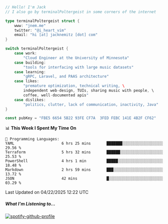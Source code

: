 ```go
// Hello! I'm Jack
// I also go by terminalPoltergeist in some corners of the internet

type terminalPoltergeist struct {
    www: "jnem.me"
    twitter: "@i_heart_vim"
    email: "hi [at] jacknemitz [dot] com"
}

switch terminalPoltergeist {
    case work:
        "Cloud Engineer at the University of Minnesota"
    case building:
        "tools for interfacing with large music datasets"
    case learning:
        "gRPC, Laravel, and PAAS architecture"
    case likes:
        "premature optimization, technical writing, \
        independent web-design, TUIs, sharing music with people, \
        coffee, well-documented apis"
    case dislikes:
        "politics, clutter, lack of communication, inactivity, Java"
}

const pubKey = "FBE5 6654 5B22 93FE CF7A  3FED FEBC 141E 4B2F CF62"
```

<!--START_SECTION:waka-->
📊 **This Week I Spent My Time On** 

```text
💬 Programming Languages: 
YAML                     6 hrs 25 mins       ███████░░░░░░░░░░░░░░░░░░   29.56 % 
Terraform                5 hrs 32 mins       ██████░░░░░░░░░░░░░░░░░░░   25.53 % 
PowerShell               4 hrs 1 min         █████░░░░░░░░░░░░░░░░░░░░   18.48 % 
Markdown                 2 hrs 59 mins       ███░░░░░░░░░░░░░░░░░░░░░░   13.72 % 
JSON                     42 mins             █░░░░░░░░░░░░░░░░░░░░░░░░   03.29 % 
```


 Last Updated on 04/22/2025 12:22 UTC
<!--END_SECTION:waka-->

##### What I'm Listening to...

[![spotify-github-profile](https://jnem.me/listening-item?maxAge=2592000)](https://jnem.me/listening)
